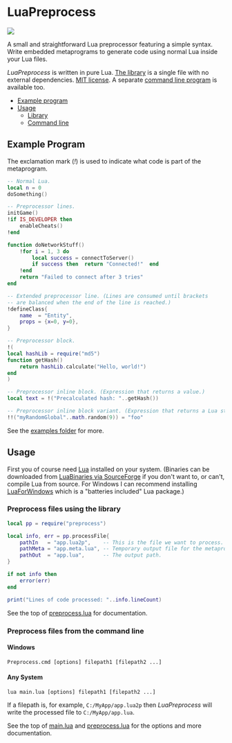# LuaPreprocess

[![](https://img.shields.io/github/release/ReFreezed/LuaPreprocess.svg)](https://github.com/ReFreezed/LuaPreprocess/releases/latest)

A small and straightforward Lua preprocessor featuring a simple syntax.
Write embedded metaprograms to generate code using normal Lua inside your Lua files.

*LuaPreprocess* is written in pure Lua.
[The library](preprocess.lua) is a single file with no external dependencies.
[MIT license](LICENSE.txt).
A separate [command line program](main.lua) is available too.

- [Example program](#example-program)
- [Usage](#usage)
	- [Library](#preprocess-files-using-the-library)
	- [Command line](#preprocess-files-from-the-command-line)



## Example Program
The exclamation mark (*!*) is used to indicate what code is part of the metaprogram.

```lua
-- Normal Lua.
local n = 0
doSomething()

-- Preprocessor lines.
initGame()
!if IS_DEVELOPER then
	enableCheats()
!end

function doNetworkStuff()
	!for i = 1, 3 do
		local success = connectToServer()
		if success then  return "Connected!"  end
	!end
	return "Failed to connect after 3 tries"
end

-- Extended preprocessor line. (Lines are consumed until brackets
-- are balanced when the end of the line is reached.)
!defineClass{
	name  = "Entity",
	props = {x=0, y=0},
}

-- Preprocessor block.
!(
local hashLib = require("md5")
function getHash()
	return hashLib.calculate("Hello, world!")
end
)

-- Preprocessor inline block. (Expression that returns a value.)
local text = !("Precalculated hash: "..getHash())

-- Preprocessor inline block variant. (Expression that returns a Lua string.)
!!("myRandomGlobal"..math.random(9)) = "foo"
```

See the [examples folder](examples) for more.



## Usage
First you of course need [Lua](https://www.lua.org/versions.html) installed on your system. (Binaries can be
downloaded from [LuaBinaries via SourceForge](https://sourceforge.net/projects/luabinaries/files/5.1.5/Tools%20Executables/)
if you don't want to, or can't, compile Lua from source. For Windows I can recommend installing
[LuaForWindows](https://github.com/rjpcomputing/luaforwindows) which is a "batteries included" Lua package.)


### Preprocess files using the library
```lua
local pp = require("preprocess")

local info, err = pp.processFile{
	pathIn   = "app.lua2p",    -- This is the file we want to process.
	pathMeta = "app.meta.lua", -- Temporary output file for the metaprogram.
	pathOut  = "app.lua",      -- The output path.
}

if not info then
	error(err)
end

print("Lines of code processed: "..info.lineCount)
```

See the top of [preprocess.lua](preprocess.lua) for documentation.


### Preprocess files from the command line

#### Windows
```batch
Preprocess.cmd [options] filepath1 [filepath2 ...]
```

#### Any System
```batch
lua main.lua [options] filepath1 [filepath2 ...]
```

If a filepath is, for example, `C:/MyApp/app.lua2p` then *LuaPreprocess* will write the processed file to `C:/MyApp/app.lua`.

See the top of [main.lua](main.lua) and [preprocess.lua](preprocess.lua) for the options and more documentation.


